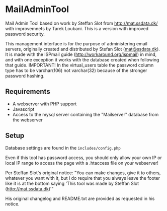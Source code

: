 MailAdminTool
=============

Mail Admin Tool based on work by Steffan Slot from http://mat.ssdata.dk/ with improvemnets by Tarek Loubani.
This is a version with improved password security.

This management interface is for the purpose of administering email servers, originally created and distributed by Stefan Slot (mat@ssdata.dk).
It is made with the ISPmail guide (http://workaround.org/ispmail) in mind, and with one exception it works with the database created when following that guide.
IMPORTANT! In the virtual_users table the password column type has to be varchar(106) not varchar(32) because of the
stronger password hashing.


## Requirements
* A webserver with PHP support
* Javascript
* Access to the mysql server containing the "Mailserver" database from the webserver

## Setup
Database settings are found in the `includes/config.php`


Even if this tool has password access, you should only allow your own IP or local IP range to access the page with a .htaccess file on your webserver!

Per Steffan Slot's original notice:
"You can make changes, give it to others, whatever you want with it, but I do require that you always leave the footer like it is at the bottom saying 'This tool was made by Steffan Slot (http://mat.ssdata.dk)'"

His original changelog and README.txt are provided as requested in his notice.
